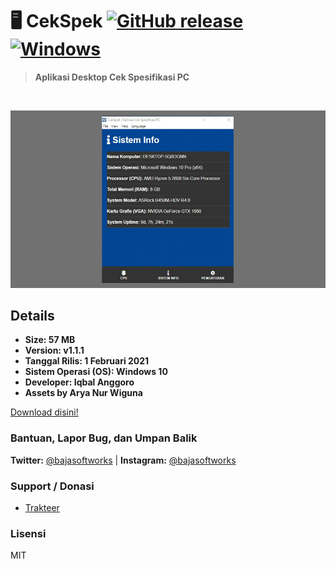 # 🖥️ CekSpek [![GitHub release](https://img.shields.io/github/release/Baja-Softworks/CekSpek-Software.svg)](https://GitHub.com/Baja-Softworks/CekSpek-Software/releases/) [![Windows](https://img.shields.io/badge/platform-Windows-0078d7.svg)](https://en.wikipedia.org/wiki/Microsoft_Windows)

> **Aplikasi Desktop Cek Spesifikasi PC**

<br>

![Thumb1](./assets/thumb/1.png "CekSpek - Aplikasi Desktop Cek Spesifikasi PC")

## Details
* **Size: 57 MB**  
* **Version: v1.1.1**  
* **Tanggal Rilis: 1 Februari 2021**  
* **Sistem Operasi (OS): Windows 10**
* **Developer: Iqbal Anggoro**  
* **Assets by Arya Nur Wiguna** 


[Download disini!](https://github.com/Baja-Softworks/CekSpek-Software/releases/download/v1.1.0/CekSpek---Aplikasi-Cek-Spesifikasi-PC-Setup-1.1.0.exe)

  

### Bantuan, Lapor Bug, dan Umpan Balik
**Twitter:** [@bajasoftworks](https://twitter.com/bajasoftworks) | **Instagram:** [@bajasoftworks](https://instagram.com/bajasoftworks)


### Support / Donasi
- [Trakteer](https://trakteer.id/bajasoftworks)


### Lisensi
MIT
<!-- [MIT](https://github.com/Baja-Softworks/CekSpek/blob/main/LICENSE.md) -->